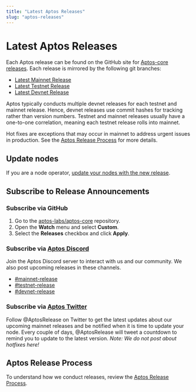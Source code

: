 ```yaml
---
title: "Latest Aptos Releases"
slug: "aptos-releases"
---
```


# Latest Aptos Releases

Each Aptos release can be found on the GitHub site for [Aptos-core releases](https://github.com/aptos-labs/aptos-core/releases). Each release is mirrored by the following git branches:

* [Latest Mainnet Release](https://github.com/aptos-labs/aptos-core/tree/mainnet)
* [Latest Testnet Release](https://github.com/aptos-labs/aptos-core/tree/testnet)
* [Latest Devnet Release](https://github.com/aptos-labs/aptos-core/tree/devnet)

Aptos typically conducts multiple devnet releases for each testnet and mainnet release. Hence, devnet releases use commit hashes for tracking rather than version numbers. Testnet and mainnet releases usually have a one-to-one correlation, meaning each testnet release rolls into mainnet.

Hot fixes are exceptions that may occur in mainnet to address urgent issues in production. See the [Aptos Release Process](https://github.com/aptos-labs/aptos-core/blob/main/RELEASE.md) for more details.

## Update nodes

If you are a node operator, [update your nodes with the new release](../nodes/full-node/update-fullnode-with-new-releases.md).

## Subscribe to Release Announcements

### Subscribe via GitHub
1. Go to the [aptos-labs/aptos-core](https://github.com/aptos-labs/aptos-core) repository.
2. Open the **Watch** menu and select **Custom**.
3. Select the **Releases** checkbox and click **Apply**.

### Subscribe via [Aptos Discord](https://discord.gg/aptosnetwork)
Join the Aptos Discord server to interact with us and our community. We also post upcoming releases in these channels.

  * [#mainnet-release](https://discord.com/channels/945856774056083548/1042502400507916349)
  * [#testnet-release](https://discord.com/channels/945856774056083548/1025614160555413545)
  * [#devnet-release](https://discord.com/channels/945856774056083548/956692649430093904)

### Subscribe via [Aptos Twitter](https://twitter.com/AptosRelease)
Follow @AptosRelease on Twitter to get the latest updates about our upcoming mainnet releases and be notified when it is time to update your node.
Every couple of days, @AptosRelease will tweet a countdown to remind you to update to the latest version. *Note: We do not post about hotfixes here!*

## Aptos Release Process
To understand how we conduct releases, review the [Aptos Release Process](https://github.com/aptos-labs/aptos-core/blob/main/RELEASE.md).
